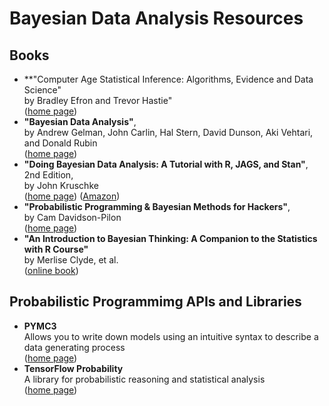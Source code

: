 # Bayesian Data Analysis Resources

## Books

* **"Computer Age Statistical Inference: Algorithms, Evidence and Data Science"
<br />by Bradley Efron and Trevor Hastie"
<br />([home page](https://web.stanford.edu/~hastie/CASI/))
* **"Bayesian Data Analysis"**,
<br />by Andrew Gelman, John Carlin, Hal Stern, David Dunson, Aki Vehtari, and Donald Rubin
<br />([home page](http://www.stat.columbia.edu/~gelman/book/))
* **"Doing Bayesian Data Analysis: A Tutorial with R, JAGS, and Stan"**, 2nd Edition,
<br />by John Kruschke
<br />([home page](https://sites.google.com/site/doingbayesiandataanalysis/)) ([Amazon](https://www.amazon.com/Doing-Bayesian-Data-Analysis-Tutorial/dp/0124058884/ref=sr_1_1?s=books&ie=UTF8&qid=1536533989&sr=1-1&keywords=doing+bayesian+data+analysis))
* **"Probabilistic Programming & Bayesian Methods for Hackers"**,
<br />by Cam Davidson-Pilon
<br />([home page](http://camdavidsonpilon.github.io/Probabilistic-Programming-and-Bayesian-Methods-for-Hackers/))
* **"An Introduction to Bayesian Thinking: A Companion to the Statistics with R Course"**
<br />by Merlise Clyde, et al.
<br />([online book](https://statswithr.github.io/book/))

## Probabilistic Programmimg APIs and Libraries

* **PYMC3**
<br />Allows you to write down models using an intuitive syntax to describe a data generating process
<br />([home page](https://docs.pymc.io/))
* **TensorFlow Probability**
<br />A library for probabilistic reasoning and statistical analysis
<br />([home page](https://www.tensorflow.org/probability/))
